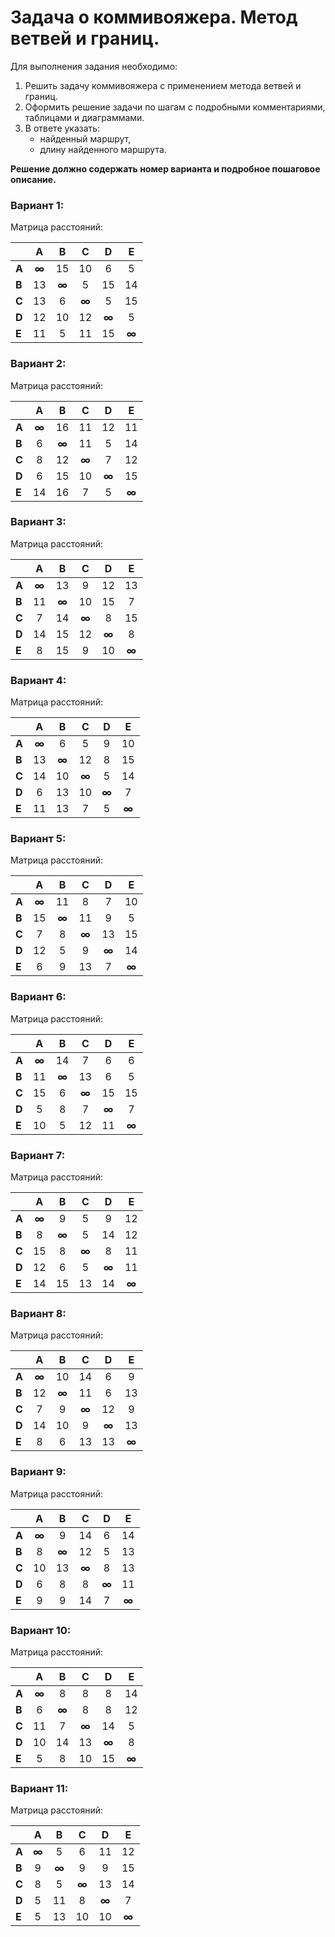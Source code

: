 # Задача о коммивояжера. Метод ветвей и границ.

Для выполнения задания необходимо: 
1. Решить задачу коммивояжера с применением метода ветвей и границ.
2. Оформить решение задачи по шагам с подробными комментариями, таблицами и диаграммами.
3. В ответе указать:
   - найденный маршрут,
   - длину найденного маршрута.

**Решение должно содержать номер варианта и подробное пошаговое описание.**

### Вариант 1:
Матрица расстояний:

|       | **A** | **B** | **C** | **D** | **E** |
|-------|:-----:|:-----:|:-----:|:-----:|:-----:|
| **A** | **∞** |  15   |  10   |   6   |   5   |
| **B** |  13   | **∞** |   5   |  15   |  14   |
| **C** |  13   |   6   | **∞** |   5   |  15   |
| **D** |  12   |  10   |  12   | **∞** |   5   |
| **E** |  11   |   5   |  11   |  15   | **∞** |

### Вариант 2:
Матрица расстояний:

|       | **A** | **B** | **C** | **D** | **E** |
|-------|:-----:|:-----:|:-----:|:-----:|:-----:|
| **A** | **∞** |  16   |  11   |  12   |  11   |
| **B** |   6   | **∞** |  11   |   5   |  14   |
| **C** |   8   |  12   | **∞** |   7   |  12   |
| **D** |   6   |  15   |  10   | **∞** |  15   |
| **E** |  14   |  16   |   7   |   5   | **∞** |

### Вариант 3:
Матрица расстояний:

|       | **A** | **B** | **C** | **D** | **E** |
|-------|:-----:|:-----:|:-----:|:-----:|:-----:|
| **A** | **∞** |  13   |   9   |  12   |  13   |
| **B** |  11   | **∞** |  10   |  15   |   7   |
| **C** |   7   |  14   | **∞** |   8   |  15   |
| **D** |  14   |  15   |  12   | **∞** |   8   |
| **E** |   8   |  15   |   9   |  10   | **∞** |

### Вариант 4:
Матрица расстояний:

|       | **A** | **B** | **C** | **D** | **E** |
|-------|:-----:|:-----:|:-----:|:-----:|:-----:|
| **A** | **∞** |   6   |   5   |   9   |  10   |
| **B** |  13   | **∞** |  12   |   8   |  15   |
| **C** |  14   |  10   | **∞** |   5   |  14   |
| **D** |   6   |  13   |  10   | **∞** |   7   |
| **E** |  11   |  13   |   7   |   5   | **∞** |

### Вариант 5:
Матрица расстояний:

|       | **A** | **B** | **C** | **D** | **E** |
|-------|:-----:|:-----:|:-----:|:-----:|:-----:|
| **A** | **∞** |  11   |   8   |   7   |  10   |
| **B** |  15   | **∞** |  11   |   9   |   5   |
| **C** |   7   |   8   | **∞** |  13   |  15   |
| **D** |  12   |   5   |   9   | **∞** |  14   |
| **E** |   6   |   9   |  13   |   7   | **∞** |

### Вариант 6:
Матрица расстояний:

|       | **A** | **B** | **C** | **D** | **E** |
|:------|:-----:|:-----:|:-----:|:-----:|:-----:|
| **A** | **∞** |  14   |   7   |   6   |   6   |
| **B** |  11   | **∞** |  13   |   6   |   5   |
| **C** |  15   |   6   | **∞** |  15   |  15   |
| **D** |   5   |   8   |   7   | **∞** |   7   |
| **E** |  10   |   5   |  12   |  11   | **∞** |

### Вариант 7:
Матрица расстояний:

|       | **A** | **B** | **C** | **D** | **E** |
|-------|:-----:|:-----:|:-----:|:-----:|:-----:|
| **A** | **∞** |   9   |   5   |   9   |  12   |
| **B** |   8   | **∞** |   5   |  14   |  12   |
| **C** |  15   |   8   | **∞** |   8   |  11   |
| **D** |  12   |   6   |   5   | **∞** |  11   |
| **E** |  14   |  15   |  13   |  14   | **∞** |

### Вариант 8:
Матрица расстояний:

|       | **A** | **B** | **C** | **D** | **E** |
|-------|:-----:|:-----:|:-----:|:-----:|:-----:|
| **A** | **∞** |  10   |  14   |   6   |   9   |
| **B** |  12   | **∞** |  11   |   6   |  13   |
| **C** |   7   |   9   | **∞** |  12   |   9   |
| **D** |  14   |  10   |   9   | **∞** |  13   |
| **E** |   8   |   6   |  13   |  13   | **∞** |

### Вариант 9:
Матрица расстояний:

|       | **A** | **B** | **C** | **D** | **E** |
|-------|:-----:|:-----:|:-----:|:-----:|:-----:|
| **A** | **∞** |   9   |  14   |   6   |  14   |
| **B** |   8   | **∞** |  12   |   5   |  13   |
| **C** |  10   |  13   | **∞** |   8   |  13   |
| **D** |   6   |   8   |   8   | **∞** |  11   |
| **E** |   9   |   9   |  14   |   7   | **∞** |

### Вариант 10:
Матрица расстояний:

|       | **A** | **B** | **C** | **D** | **E** |
|-------|:-----:|:-----:|:-----:|:-----:|:-----:|
| **A** | **∞** |   8   |   8   |   8   |  14   |
| **B** |   6   | **∞** |   8   |   8   |  12   |
| **C** |  11   |   7   | **∞** |  14   |   5   |
| **D** |  10   |  14   |  13   | **∞** |   8   |
| **E** |   5   |   8   |  10   |  15   | **∞** |

### Вариант 11:
Матрица расстояний:

|       | **A** | **B** | **C** | **D** | **E** |
|-------|:-----:|:-----:|:-----:|:-----:|:-----:|
| **A** | **∞** |   5   |   6   |  11   |  12   |
| **B** |   9   | **∞** |   9   |   9   |  15   |
| **C** |   8   |   5   | **∞** |  13   |  14   |
| **D** |   5   |  11   |   8   | **∞** |   7   |
| **E** |   5   |  13   |  10   |  10   | **∞** |
